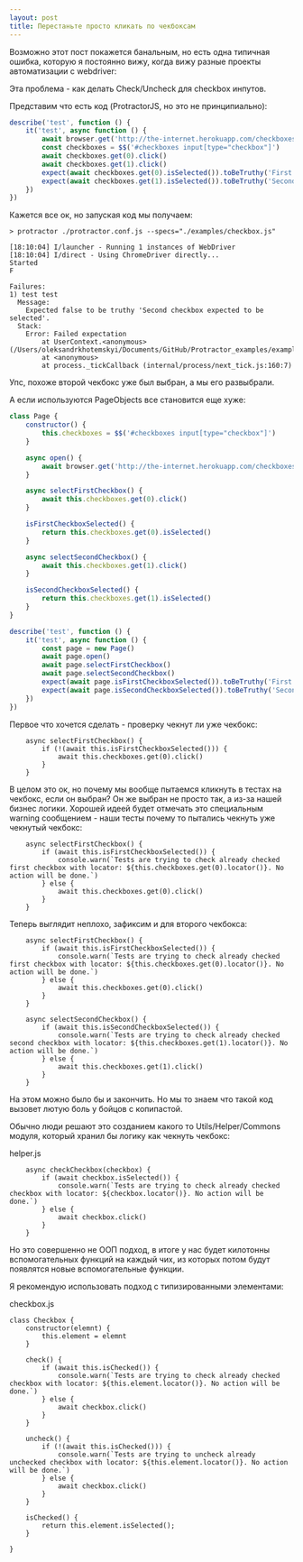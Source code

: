 ```yaml
---
layout: post
title: Перестаньте просто кликать по чекбоксам
---
```

Возможно этот пост покажется банальным, но есть одна типичная ошибка, 
которую я постоянно вижу, когда вижу разные проекты автоматизации с webdriver: 

Эта проблема - как делать Check/Uncheck для checkbox инпутов.

Представим что есть код (ProtractorJS, но это не принципиально): 

```javascript
describe('test', function () {
    it('test', async function () {
        await browser.get('http://the-internet.herokuapp.com/checkboxes');
        const checkboxes = $$('#checkboxes input[type="checkbox"]')
        await checkboxes.get(0).click()
        await checkboxes.get(1).click()
        expect(await checkboxes.get(0).isSelected()).toBeTruthy('First checkbox expected to be selected')
        expect(await checkboxes.get(1).isSelected()).toBeTruthy('Second checkbox expected to be selected')
    })
})
```

Кажется все ок, но запуская код мы получаем:
```
> protractor ./protractor.conf.js --specs="./examples/checkbox.js"

[18:10:04] I/launcher - Running 1 instances of WebDriver
[18:10:04] I/direct - Using ChromeDriver directly...
Started
F

Failures:
1) test test
  Message:
    Expected false to be truthy 'Second checkbox expected to be selected'.
  Stack:
    Error: Failed expectation
        at UserContext.<anonymous> (/Users/oleksandrkhotemskyi/Documents/GitHub/Protractor_examples/examples/checkbox.js:9:54)
        at <anonymous>
        at process._tickCallback (internal/process/next_tick.js:160:7)
```

Упс, похоже второй чекбокс уже был выбран, а мы его развыбрали.

А если используются PageObjects все становится еще хуже:

```javascript
class Page {
    constructor() {
        this.checkboxes = $$('#checkboxes input[type="checkbox"]')
    }

    async open() {
        await browser.get('http://the-internet.herokuapp.com/checkboxes');
    }

    async selectFirstCheckbox() {
        await this.checkboxes.get(0).click()
    }

    isFirstCheckboxSelected() {
        return this.checkboxes.get(0).isSelected()
    }

    async selectSecondCheckbox() {
        await this.checkboxes.get(1).click()
    }

    isSecondCheckboxSelected() {
        return this.checkboxes.get(1).isSelected()
    }
}

describe('test', function () {
    it('test', async function () {
        const page = new Page()
        await page.open()
        await page.selectFirstCheckbox()
        await page.selectSecondCheckbox()
        expect(await page.isFirstCheckboxSelected()).toBeTruthy('First checkbox expected to be selected')
        expect(await page.isSecondCheckboxSelected()).toBeTruthy('Second checkbox expected to be selected')
    })
})
```

Первое что хочется сделать - проверку чекнут ли уже чекбокс:

```
    async selectFirstCheckbox() {
        if (!(await this.isFirstCheckboxSelected())) {
            await this.checkboxes.get(0).click()
        }
    }
```
В целом это ок, но почему мы вообще пытаемся кликнуть в тестах на чекбокс, если он выбран? Он же выбран не просто так, а из-за нашей бизнес логики. Хорошей идеей будет отмечать это специальным warning сообщением - наши тесты почему то пытались чекнуть уже чекнутый чекбокс:

```
    async selectFirstCheckbox() {
        if (await this.isFirstCheckboxSelected()) {
            console.warn(`Tests are trying to check already checked first checkbox with locator: ${this.checkboxes.get(0).locator()}. No action will be done.`)
        } else {
            await this.checkboxes.get(0).click()
        }
    }
```

Теперь выглядит неплохо, зафиксим и для второго чекбокса:

```
    async selectFirstCheckbox() {
        if (await this.isFirstCheckboxSelected()) {
            console.warn(`Tests are trying to check already checked first checkbox with locator: ${this.checkboxes.get(0).locator()}. No action will be done.`)
        } else {
            await this.checkboxes.get(0).click()
        }
    }

    async selectSecondCheckbox() {
        if (await this.isSecondCheckboxSelected()) {
            console.warn(`Tests are trying to check already checked second checkbox with locator: ${this.checkboxes.get(1).locator()}. No action will be done.`)
        } else {
            await this.checkboxes.get(1).click()
        }
    }
```

На этом можно было бы и закончить. Но мы то знаем что такой код вызовет лютую боль у бойцов с копипастой.

Обычно люди решают это созданием какого то Utils/Helper/Commons модуля, который хранил бы логику как чекнуть чекбокс:

helper.js
```
    async checkCheckbox(checkbox) {
        if (await checkbox.isSelected()) {
            console.warn(`Tests are trying to check already checked checkbox with locator: ${checkbox.locator()}. No action will be done.`)
        } else {
            await checkbox.click()
        }
    }
```

Но это совершенно не ООП подход, в итоге у нас будет килотонны вспомогательных функций на каждый чих, из которых потом будут появлятся новые вспомогательные функции.


Я рекомендую использовать подход с типизированными элементами:

checkbox.js
```
class Checkbox {
    constructor(elemnt) {
        this.element = elemnt
    }

    check() {
        if (await this.isChecked()) {
            console.warn(`Tests are trying to check already checked checkbox with locator: ${this.element.locator()}. No action will be done.`)
        } else {
            await checkbox.click()
        }
    }

    uncheck() {
        if (!(await this.isChecked())) {
            console.warn(`Tests are trying to uncheck already unchecked checkbox with locator: ${this.element.locator()}. No action will be done.`)
        } else {
            await checkbox.click()
        }
    }
    
    isChecked() {
        return this.element.isSelected();
    }

}
```

